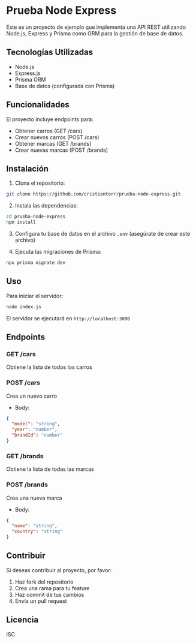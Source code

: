 # Prueba Node Express

Este es un proyecto de ejemplo que implementa una API REST utilizando Node.js, Express y Prisma como ORM para la gestión de base de datos.

## Tecnologías Utilizadas

- Node.js
- Express.js
- Prisma ORM
- Base de datos (configurada con Prisma)

## Funcionalidades

El proyecto incluye endpoints para:
- Obtener carros (GET /cars)
- Crear nuevos carros (POST /cars)
- Obtener marcas (GET /brands)
- Crear nuevas marcas (POST /brands)

## Instalación

1. Clona el repositorio:
```bash
git clone https://github.com/cristiantorr/prueba-node-express.git
```

2. Instala las dependencias:
```bash
cd prueba-node-express
npm install
```

3. Configura tu base de datos en el archivo `.env` (asegúrate de crear este archivo)

4. Ejecuta las migraciones de Prisma:
```bash
npx prisma migrate dev
```

## Uso

Para iniciar el servidor:
```bash
node index.js
```

El servidor se ejecutará en `http://localhost:3000`

## Endpoints

### GET /cars
Obtiene la lista de todos los carros

### POST /cars
Crea un nuevo carro
- Body:
```json
{
  "model": "string",
  "year": "number",
  "brandId": "number"
}
```

### GET /brands
Obtiene la lista de todas las marcas

### POST /brands
Crea una nueva marca
- Body:
```json
{
  "name": "string",
  "country": "string"
}
```

## Contribuir

Si deseas contribuir al proyecto, por favor:
1. Haz fork del repositorio
2. Crea una rama para tu feature
3. Haz commit de tus cambios
4. Envía un pull request

## Licencia

ISC
